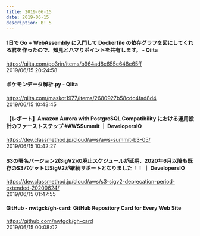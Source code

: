 ```yaml
---
title: 2019-06-15
date: 2019-06-15
description: B! 5
---
```


#### 1日で Go + WebAssembly に入門して Dockerfile の依存グラフを図にしてくれる君を作ったので、知見とハマりポイントを共有します。 - Qiita
https://qiita.com/po3rin/items/b964ad8c655c648e65ff<br>
2019/06/15 20:24:58<br>


#### ポケモンデータ解析.py - Qiita
https://qiita.com/maskot1977/items/2680927b58cdc4fad8d4<br>
2019/06/15 10:43:45<br>


#### 【レポート】Amazon Aurora with PostgreSQL Compatibility における運用設計のファーストステップ #AWSSummit ｜ DevelopersIO
https://dev.classmethod.jp/cloud/aws/aws-summit-b3-05/<br>
2019/06/15 10:42:27<br>


#### S3の署名バージョン2(SigV2)の廃止スケジュールが延期、2020年6月以降も既存のS3バケットはSigV2が継続サポートとなりました！！ ｜ DevelopersIO
https://dev.classmethod.jp/cloud/aws/s3-sigv2-deprecation-period-extended-20200624/<br>
2019/06/15 01:47:55<br>


#### GitHub - nwtgck/gh-card: GitHub Repository Card for Every Web Site
https://github.com/nwtgck/gh-card<br>
2019/06/15 00:08:02<br>



